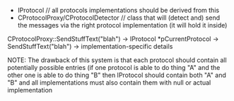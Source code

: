 * IProtocol // all protocols implementations should be derived from this
* CProtocolProxy/CProtocolDetector // class that will (detect and) send the messages via the right protocol implementation (it will hold it inside)

CProtocolProxy::SendStuffText("blah") -> IProtocol *pCurrentProtocol -> SendStuffText("blah") -> implementation-specific details

NOTE: The drawback of this system is that each protocol should contain all potentially possible entries (if one protocol is able to do thing "A" and the other one is able to do thing "B" then IProtocol should contain both "A" and "B" and all implementations must also contain them with null or actual implementation